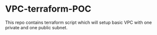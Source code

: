 # VPC-terraform-POC
This repo contains terraform script which will setup basic VPC with one private and one public subnet. 
